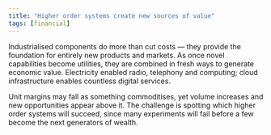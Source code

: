 ```yaml
---
title: "Higher order systems create new sources of value"
tags: [financial]
---
```



Industrialised components do more than cut costs — they provide the foundation for entirely new products and markets. As once novel capabilities become utilities, they are combined in fresh ways to generate economic value. Electricity enabled radio, telephony and computing; cloud infrastructure enables countless digital services.

Unit margins may fall as something commoditises, yet volume increases and new opportunities appear above it. The challenge is spotting which higher order systems will succeed, since many experiments will fail before a few become the next generators of wealth.
